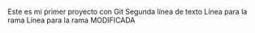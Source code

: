 Este es mi primer proyecto con Git
Segunda línea de texto
Línea para la rama
Línea para la rama MODIFICADA

